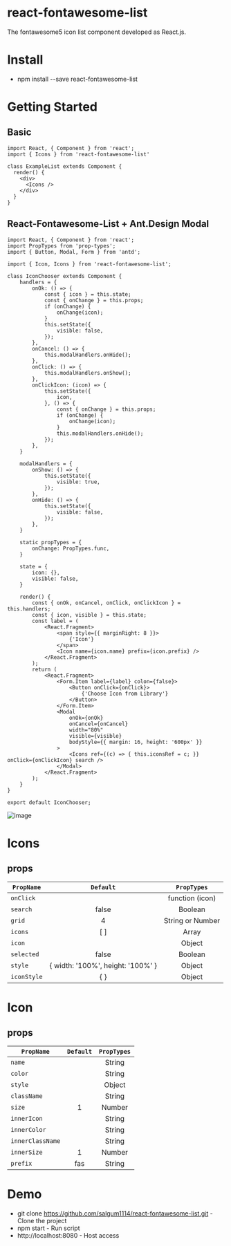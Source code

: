 # react-fontawesome-list

The fontawesome5 icon list component developed as React.js.

# Install

- npm install --save react-fontawesome-list

# Getting Started

## Basic
```
import React, { Component } from 'react';
import { Icons } from 'react-fontawesome-list'

class ExampleList extends Component {
  render() {
    <div>
      <Icons />
    </div>
  }
}
```

## React-Fontawesome-List + Ant.Design Modal
```
import React, { Component } from 'react';
import PropTypes from 'prop-types';
import { Button, Modal, Form } from 'antd';

import { Icon, Icons } from 'react-fontawesome-list';

class IconChooser extends Component {
    handlers = {
        onOk: () => {
            const { icon } = this.state;
            const { onChange } = this.props;
            if (onChange) {
                onChange(icon);
            }
            this.setState({
                visible: false,
            });
        },
        onCancel: () => {
            this.modalHandlers.onHide();
        },
        onClick: () => {
            this.modalHandlers.onShow();
        },
        onClickIcon: (icon) => {
            this.setState({
                icon,
            }, () => {
                const { onChange } = this.props;
                if (onChange) {
                    onChange(icon);
                }
                this.modalHandlers.onHide();
            });
        },
    }

    modalHandlers = {
        onShow: () => {
            this.setState({
                visible: true,
            });
        },
        onHide: () => {
            this.setState({
                visible: false,
            });
        },
    }

    static propTypes = {
        onChange: PropTypes.func,
    }

    state = {
        icon: {},
        visible: false,
    }

    render() {
        const { onOk, onCancel, onClick, onClickIcon } = this.handlers;
        const { icon, visible } = this.state;
        const label = (
            <React.Fragment>
                <span style={{ marginRight: 8 }}>
                    {'Icon'}
                </span>
                <Icon name={icon.name} prefix={icon.prefix} />
            </React.Fragment>
        );
        return (
            <React.Fragment>
                <Form.Item label={label} colon={false}>
                    <Button onClick={onClick}>
                        {'Choose Icon from Library'}
                    </Button>
                </Form.Item>
                <Modal
                    onOk={onOk}
                    onCancel={onCancel}
                    width="80%"
                    visible={visible}
                    bodyStyle={{ margin: 16, height: '600px' }}
                >
                    <Icons ref={(c) => { this.iconsRef = c; }} onClick={onClickIcon} search />
                </Modal>
            </React.Fragment>
        );
    }
}

export default IconChooser;
```
![image](https://user-images.githubusercontent.com/19975642/43623837-6340b80e-971e-11e8-880a-f07795ecc26f.png)

# Icons
## props

| `PropName` | `Default` | `PropTypes` |
| --- | :---: | :---: |
| `onClick` | | function (icon) |
| `search` | false | Boolean |
| `grid` | 4 | String or Number |
| `icons` | [ ] | Array |
| `icon` | | Object |
| `selected` | false | Boolean |
| `style` | { width: '100%', height: '100%' } | Object |
| `iconStyle` | { } | Object |

# Icon
## props

| `PropName` | `Default` | `PropTypes` |
| --- | :---: | :---: |
| `name` | | String |
| `color` | | String |
| `style` | | Object |
| `className` | | String |
| `size` | 1 | Number |
| `innerIcon` | | String |
| `innerColor` | | String |
| `innerClassName` | | String |
| `innerSize` | 1 | Number |
| `prefix` | fas | String |

# Demo

- git clone https://github.com/salgum1114/react-fontawesome-list.git - Clone the project
- npm start - Run script
- http://localhost:8080 - Host access

